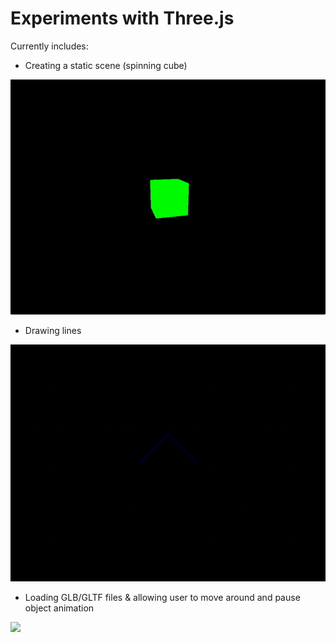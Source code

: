 # Experiments with Three.js
Currently includes:
- Creating a static scene (spinning cube)

<img src="readme/creatingscene.gif" width=600px>

- Drawing lines

<img src="readme/lines.png" width=600px>

- Loading GLB/GLTF files & allowing user to move around and pause object animation

<img src="readme/addingobj.gif" width=600px>


